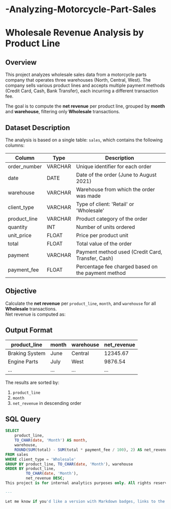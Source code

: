 # -Analyzing-Motorcycle-Part-Sales
# Wholesale Revenue Analysis by Product Line

## Overview

This project analyzes wholesale sales data from a motorcycle parts company that operates three warehouses (North, Central, West). The company sells various product lines and accepts multiple payment methods (Credit Card, Cash, Bank Transfer), each incurring a different transaction fee.

The goal is to compute the **net revenue** per product line, grouped by **month** and **warehouse**, filtering only **Wholesale** transactions.

## Dataset Description

The analysis is based on a single table: `sales`, which contains the following columns:

| Column        | Type    | Description                                           |
|---------------|---------|-------------------------------------------------------|
| order_number  | VARCHAR | Unique identifier for each order                     |
| date          | DATE    | Date of the order (June to August 2021)              |
| warehouse     | VARCHAR | Warehouse from which the order was made              |
| client_type   | VARCHAR | Type of client: 'Retail' or 'Wholesale'              |
| product_line  | VARCHAR | Product category of the order                         |
| quantity      | INT     | Number of units ordered                               |
| unit_price    | FLOAT   | Price per product unit                                |
| total         | FLOAT   | Total value of the order                              |
| payment       | VARCHAR | Payment method used (Credit Card, Transfer, Cash)     |
| payment_fee   | FLOAT   | Percentage fee charged based on the payment method    |

## Objective

Calculate the **net revenue** per `product_line`, `month`, and `warehouse` for all **Wholesale** transactions.  
Net revenue is computed as:


## Output Format

| product_line   | month   | warehouse | net_revenue |
|----------------|---------|-----------|-------------|
| Braking System | June    | Central   | 12345.67    |
| Engine Parts   | July    | West      | 9876.54     |
| ...            | ...     | ...       | ...         |

The results are sorted by:
1. `product_line`
2. `month`
3. `net_revenue` in descending order

## SQL Query

```sql
SELECT
    product_line,
    TO_CHAR(date, 'Month') AS month,
    warehouse,
    ROUND(SUM(total) - SUM(total * payment_fee / 100), 2) AS net_revenue
FROM sales
WHERE client_type = 'Wholesale'
GROUP BY product_line, TO_CHAR(date, 'Month'), warehouse
ORDER BY product_line,
         TO_CHAR(date, 'Month'),
         net_revenue DESC;
This project is for internal analytics purposes only. All rights reserved by the motorcycle parts company.

---

Let me know if you'd like a version with Markdown badges, links to the database file, or integration with Jupyter/Colab.
